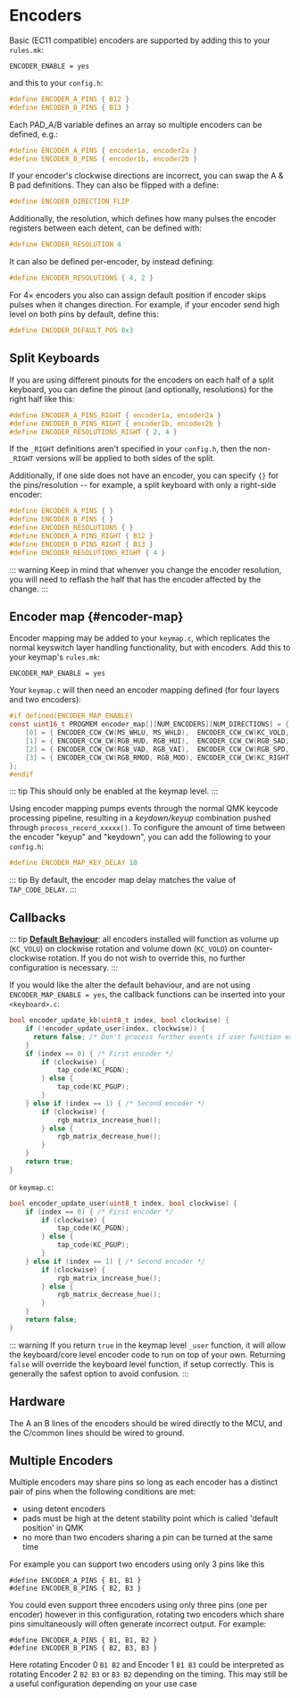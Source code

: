 # Encoders

Basic (EC11 compatible) encoders are supported by adding this to your `rules.mk`:

```make
ENCODER_ENABLE = yes
```

and this to your `config.h`:

```c
#define ENCODER_A_PINS { B12 }
#define ENCODER_B_PINS { B13 }
```

Each PAD_A/B variable defines an array so multiple encoders can be defined, e.g.:

```c
#define ENCODER_A_PINS { encoder1a, encoder2a }
#define ENCODER_B_PINS { encoder1b, encoder2b }
```

If your encoder's clockwise directions are incorrect, you can swap the A & B pad definitions.  They can also be flipped with a define:

```c
#define ENCODER_DIRECTION_FLIP
```

Additionally, the resolution, which defines how many pulses the encoder registers between each detent, can be defined with:

```c
#define ENCODER_RESOLUTION 4
```

It can also be defined per-encoder, by instead defining:

```c
#define ENCODER_RESOLUTIONS { 4, 2 }
```

For 4× encoders you also can assign default position if encoder skips pulses when it changes direction. For example, if your encoder send high level on both pins by default, define this:

```c
#define ENCODER_DEFAULT_POS 0x3
```

## Split Keyboards

If you are using different pinouts for the encoders on each half of a split keyboard, you can define the pinout (and optionally, resolutions) for the right half like this:

```c
#define ENCODER_A_PINS_RIGHT { encoder1a, encoder2a }
#define ENCODER_B_PINS_RIGHT { encoder1b, encoder2b }
#define ENCODER_RESOLUTIONS_RIGHT { 2, 4 }
```

If the `_RIGHT` definitions aren't specified in your `config.h`, then the non-`_RIGHT` versions will be applied to both sides of the split.

Additionally, if one side does not have an encoder, you can specify `{}` for the pins/resolution -- for example, a split keyboard with only a right-side encoder:

```c
#define ENCODER_A_PINS { }
#define ENCODER_B_PINS { }
#define ENCODER_RESOLUTIONS { }
#define ENCODER_A_PINS_RIGHT { B12 }
#define ENCODER_B_PINS_RIGHT { B13 }
#define ENCODER_RESOLUTIONS_RIGHT { 4 }
```

::: warning
Keep in mind that whenver you change the encoder resolution, you will need to reflash the half that has the encoder affected by the change.
:::

## Encoder map {#encoder-map}

Encoder mapping may be added to your `keymap.c`, which replicates the normal keyswitch layer handling functionality, but with encoders. Add this to your keymap's `rules.mk`:

```make
ENCODER_MAP_ENABLE = yes
```

Your `keymap.c` will then need an encoder mapping defined (for four layers and two encoders):

```c
#if defined(ENCODER_MAP_ENABLE)
const uint16_t PROGMEM encoder_map[][NUM_ENCODERS][NUM_DIRECTIONS] = {
    [0] = { ENCODER_CCW_CW(MS_WHLU, MS_WHLD),  ENCODER_CCW_CW(KC_VOLD, KC_VOLU)  },
    [1] = { ENCODER_CCW_CW(RGB_HUD, RGB_HUI),  ENCODER_CCW_CW(RGB_SAD, RGB_SAI)  },
    [2] = { ENCODER_CCW_CW(RGB_VAD, RGB_VAI),  ENCODER_CCW_CW(RGB_SPD, RGB_SPI)  },
    [3] = { ENCODER_CCW_CW(RGB_RMOD, RGB_MOD), ENCODER_CCW_CW(KC_RIGHT, KC_LEFT) },
};
#endif
```

::: tip
This should only be enabled at the keymap level.
:::

Using encoder mapping pumps events through the normal QMK keycode processing pipeline, resulting in a _keydown/keyup_ combination pushed through `process_record_xxxxx()`. To configure the amount of time between the encoder "keyup" and "keydown", you can add the following to your `config.h`:

```c
#define ENCODER_MAP_KEY_DELAY 10
```

::: tip
By default, the encoder map delay matches the value of `TAP_CODE_DELAY`.
:::

## Callbacks

::: tip
[**Default Behaviour**](https://github.com/qmk/qmk_firmware/blob/master/quantum/encoder.c#L79-): all encoders installed will function as volume up (`KC_VOLU`) on clockwise rotation and volume down (`KC_VOLD`) on counter-clockwise rotation. If you do not wish to override this, no further configuration is necessary.
:::

If you would like the alter the default behaviour, and are not using `ENCODER_MAP_ENABLE = yes`, the callback functions can be inserted into your `<keyboard>.c`:

```c
bool encoder_update_kb(uint8_t index, bool clockwise) {
    if (!encoder_update_user(index, clockwise)) {
      return false; /* Don't process further events if user function exists and returns false */
    }
    if (index == 0) { /* First encoder */
        if (clockwise) {
            tap_code(KC_PGDN);
        } else {
            tap_code(KC_PGUP);
        }
    } else if (index == 1) { /* Second encoder */
        if (clockwise) {
            rgb_matrix_increase_hue();
        } else {
            rgb_matrix_decrease_hue();
        }
    }
    return true;
}
```

or `keymap.c`:

```c
bool encoder_update_user(uint8_t index, bool clockwise) {
    if (index == 0) { /* First encoder */
        if (clockwise) {
            tap_code(KC_PGDN);
        } else {
            tap_code(KC_PGUP);
        }
    } else if (index == 1) { /* Second encoder */
        if (clockwise) {
            rgb_matrix_increase_hue();
        } else {
            rgb_matrix_decrease_hue();
        }
    }
    return false;
}
```

::: warning
If you return `true` in the keymap level `_user` function, it will allow the keyboard/core level encoder code to run on top of your own. Returning `false` will override the keyboard level function, if setup correctly. This is generally the safest option to avoid confusion.
:::

## Hardware

The A an B lines of the encoders should be wired directly to the MCU, and the C/common lines should be wired to ground.

## Multiple Encoders

Multiple encoders may share pins so long as each encoder has a distinct pair of pins when the following conditions are met:
- using detent encoders
- pads must be high at the detent stability point which is called 'default position' in QMK
- no more than two encoders sharing a pin can be turned at the same time

For example you can support two encoders using only 3 pins like this
```
#define ENCODER_A_PINS { B1, B1 }
#define ENCODER_B_PINS { B2, B3 }
```

You could even support three encoders using only three pins (one per encoder) however in this configuration, rotating two encoders which share pins simultaneously will often generate incorrect output. For example:
```
#define ENCODER_A_PINS { B1, B1, B2 }
#define ENCODER_B_PINS { B2, B3, B3 }
```
Here rotating Encoder 0 `B1 B2` and Encoder 1 `B1 B3` could be interpreted as rotating Encoder 2 `B2 B3` or `B3 B2` depending on the timing. This may still be a useful configuration depending on your use case
